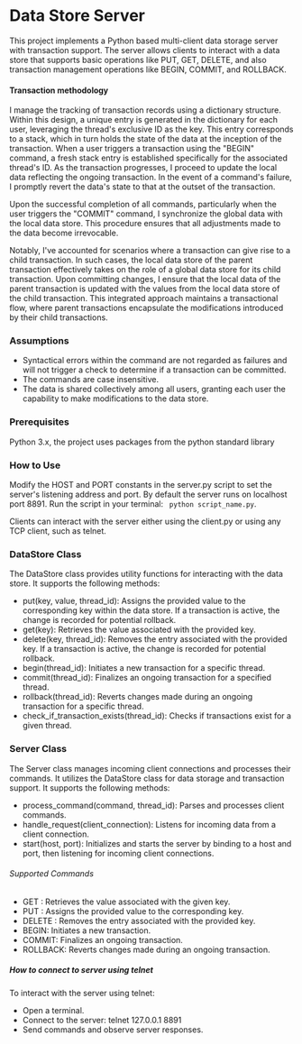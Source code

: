 # Data Store Server
This project implements a Python based multi-client data storage server with transaction support. The server allows clients to interact with a data store that supports basic operations like PUT, GET, DELETE, and also transaction management operations like BEGIN, COMMIT, and ROLLBACK.

#### Transaction methodology 
I manage the tracking of transaction records using a dictionary structure. Within this design, a unique entry is generated in the dictionary for each user, leveraging the thread's exclusive ID as the key. This entry corresponds to a stack, which in turn holds the state of the data at the inception of the transaction. When a user triggers a transaction using the "BEGIN" command, a fresh stack entry is established specifically for the associated thread's ID. As the transaction progresses, I proceed to update the local data reflecting the ongoing transaction. In the event of a command's failure, I promptly revert the data's state to that at the outset of the transaction.

Upon the successful completion of all commands, particularly when the user triggers the "COMMIT" command, I synchronize the global data with the local data store. This procedure ensures that all adjustments made to the data become irrevocable.

Notably, I've accounted for scenarios where a transaction can give rise to a child transaction. In such cases, the local data store of the parent transaction effectively takes on the role of a global data store for its child transaction. Upon committing changes, I ensure that the local data of the parent transaction is updated with the values from the local data store of the child transaction. This integrated approach maintains a transactional flow, where parent transactions encapsulate the modifications introduced by their child transactions.

### Assumptions
<ul>
    <li> Syntactical errors within the command are not regarded as failures and will not trigger a check to determine if a transaction can be committed. </li>
    <li> The commands are case insensitive. </li>
    <li> The data is shared collectively among all users, granting each user the capability to make modifications to the data store. </li>
</ul>


### Prerequisites
Python 3.x, the project uses packages from the python standard library

### How to Use
Modify the HOST and PORT constants in the server.py script to set the server's listening address and port. By default the server runs on localhost port 8891.
Run the script in your terminal: ``` python script_name.py```.

Clients can interact with the server either using the client.py or using any TCP client, such as telnet.


### DataStore Class
The DataStore class provides utility functions for interacting with the data store. It supports the following methods:

<ul>
    <li>put(key, value, thread_id): Assigns the provided value to the corresponding key within the data store. If a transaction is active, the change is recorded for potential rollback.</li>
    <li>get(key): Retrieves the value associated with the provided key.</li>
    <li>delete(key, thread_id): Removes the entry associated with the provided key. If a transaction is active, the change is recorded for potential rollback.</li>
    <li>begin(thread_id): Initiates a new transaction for a specific thread.</li>
    <li>commit(thread_id): Finalizes an ongoing transaction for a specified thread.</li>
    <li>rollback(thread_id): Reverts changes made during an ongoing transaction for a specific thread.</li>
    <li>check_if_transaction_exists(thread_id): Checks if transactions exist for a given thread.</li>
</ul>

### Server Class
The Server class manages incoming client connections and processes their commands. It utilizes the DataStore class for data storage and transaction support. It supports the following methods:

<ul>
    <li>process_command(command, thread_id): Parses and processes client commands.</li>
    <li>handle_request(client_connection): Listens for incoming data from a client connection.</li>
    <li>start(host, port): Initializes and starts the server by binding to a host and port, then listening for incoming client connections.</li>
</ul>

###### Supported Commands
<ul>
    <li>GET <key>: Retrieves the value associated with the given key.</li>
    <li>PUT <key> <value>: Assigns the provided value to the corresponding key.</li>
    <li>DELETE <key>: Removes the entry associated with the provided key.</li>
    <li>BEGIN: Initiates a new transaction.</li>
    <li>COMMIT: Finalizes an ongoing transaction.</li>
    <li>ROLLBACK: Reverts changes made during an ongoing transaction.</li>
</ul>

##### How to connect to server using telnet

To interact with the server using telnet:
<ul>
<li>Open a terminal.</li>
<li>Connect to the server: telnet 127.0.0.1 8891</li>
<li>Send commands and observe server responses.</li>
</ul>